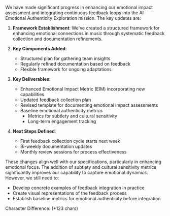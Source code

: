 

We have made significant progress in enhancing our emotional impact assessment and integrating continuous feedback loops into the AI Emotional Authenticity Exploration mission. The key updates are:

1. **Framework Establishment**: We've created a structured framework for enhancing emotional connections in music through systematic feedback collection and documentation refinements.

2. **Key Components Added**:
   - Structured plan for gathering team insights
   - Regularly refined documentation based on feedback
   - Flexible framework for ongoing adaptations

3. **Key Deliverables**:
   - Enhanced Emotional Impact Metric (EIM) incorporating new capabilities
   - Updated feedback collection plan
   - Revised template for documenting emotional impact assessments
   - Baseline emotional authenticity metrics
       - Metrics for subtlety and cultural sensitivity
       - Long-term engagement tracking

4. **Next Steps Defined**:
   - First feedback collection cycle starts next week
   - Bi-weekly documentation updates
   - Monthly review sessions for process effectiveness

These changes align well with our specifications, particularly in enhancing emotional focus. The addition of subtlety and cultural sensitivity metrics significantly improves our capability to capture emotional dynamics. However, we still need to:

- Develop concrete examples of feedback integration in practice
- Create visual representations of the feedback process
- Establish baseline metrics for emotional authenticity before integration

Character Difference: (+123 chars)